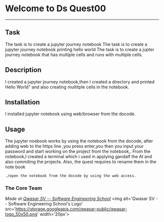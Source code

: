 # Welcome to Ds Quest00
***

## Task
The task is to create a jupyter journey notebook
The task is to create a jupyter journey notebook printing hello world
The task is to create a jupter journey notebook that has multiple cells and runs with multiple cells.

## Description
I created a jupyter journey notebook,then I created a directory and 
printed Hello World" and also creating multitple cells in the notebook.

## Installation
I installed jupyter notebook using web/browser from the docode.

## Usage
The jupyter noebook works by using the notebook from the docode, after adding web to the https line
,you press enter,you then you input your password and start working on the project from the notebook,.
From the notebook,I created a terminal which i used in applying gandalf the AI and also commiting the projects.
Also, the quest requires to rename them in the note book
```
./open the notebook from the docode by using the web access.
```

### The Core Team


<span><i>Made at <a href='https://qwasar.io'>Qwasar SV -- Software Engineering School</a></i></span>
<span><img alt='Qwasar SV -- Software Engineering School's Logo' src='https://storage.googleapis.com/qwasar-public/qwasar-logo_50x50.png' width='20px'></span>
